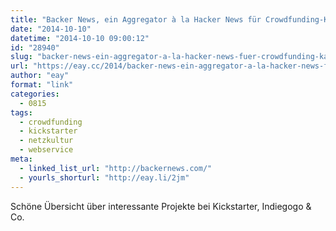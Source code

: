 ```yaml
---
title: "Backer News, ein Aggregator à la Hacker News für Crowdfunding-Kampagnen"
date: "2014-10-10"
datetime: "2014-10-10 09:00:12"
id: "28940"
slug: "backer-news-ein-aggregator-a-la-hacker-news-fuer-crowdfunding-kampagnen"
url: "https://eay.cc/2014/backer-news-ein-aggregator-a-la-hacker-news-fuer-crowdfunding-kampagnen/"
author: "eay"
format: "link"
categories:
  - 0815
tags:
  - crowdfunding
  - kickstarter
  - netzkultur
  - webservice
meta:
  - linked_list_url: "http://backernews.com/"
  - yourls_shorturl: "http://eay.li/2jm"
---
```


Schöne Übersicht über interessante Projekte bei Kickstarter, Indiegogo & Co.
